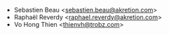 - Sebastien Beau \<<sebastien.beau@akretion.com>\>
- Raphaël Reverdy \<<raphael.reverdy@akretion.com>\>
- Vo Hong Thien \<<thienvh@trobz.com>\>
